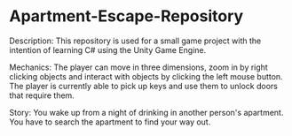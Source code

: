 # Apartment-Escape-Repository

Description: This repository is used for a small game project with the intention of learning C# using the Unity Game Engine.

Mechanics: The player can move in three dimensions, zoom in  by right clicking objects and interact with objects by clicking the left mouse button. The player is currently able to pick up keys and use them to unlock doors that require them.

Story: You wake up from a night of drinking in another person's apartment. You have to search the apartment to find your way out.
